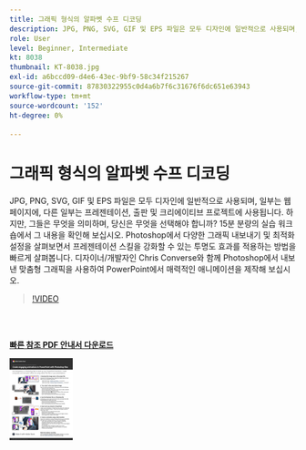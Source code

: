 ```yaml
---
title: 그래픽 형식의 알파벳 수프 디코딩
description: JPG, PNG, SVG, GIF 및 EPS 파일은 모두 디자인에 일반적으로 사용되며, 일부는 웹 페이지, 다른 일부는 프레젠테이션, 출판 및 크리에이티브 프로젝트에 사용됩니다. 하지만 그게 무슨 뜻이고 어떤 걸 골라야 하나요?
role: User
level: Beginner, Intermediate
kt: 8038
thumbnail: KT-8038.jpg
exl-id: a6bccd09-d4e6-43ec-9bf9-58c34f215267
source-git-commit: 87830322955c0d4a6b7f6c31676f6dc651e63943
workflow-type: tm+mt
source-wordcount: '152'
ht-degree: 0%

---
```


# 그래픽 형식의 알파벳 수프 디코딩

JPG, PNG, SVG, GIF 및 EPS 파일은 모두 디자인에 일반적으로 사용되며, 일부는 웹 페이지에, 다른 일부는 프레젠테이션, 출판 및 크리에이티브 프로젝트에 사용됩니다. 하지만, 그들은 무엇을 의미하며, 당신은 무엇을 선택해야 합니까? 15분 분량의 실습 워크숍에서 그 내용을 확인해 보십시오. Photoshop에서 다양한 그래픽 내보내기 및 최적화 설정을 살펴보면서 프레젠테이션 스킬을 강화할 수 있는 투명도 효과를 적용하는 방법을 빠르게 살펴봅니다. 디자이너/개발자인 Chris Converse와 함께 Photoshop에서 내보낸 맞춤형 그래픽을 사용하여 PowerPoint에서 매력적인 애니메이션을 제작해 보십시오.

>[!VIDEO](https://video.tv.adobe.com/v/333805?hidetitle=true)

<br> 

[**빠른 참조 PDF 안내서 다운로드**](../quick-reference/Decodingthealphabetsoupofgraphicformats.pdf)

[![빠른 참조 안내서의 첫 페이지 이미지](assets/DecodingthealphabetsoupofgraphicformatsPage1.png)](../quick-reference/Decodingthealphabetsoupofgraphicformats.pdf)
